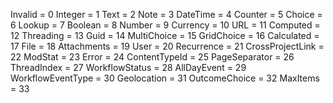 Invalid = 0
Integer = 1
Text = 2
Note = 3
DateTime = 4
Counter = 5
Choice = 6
Lookup = 7
Boolean = 8
Number = 9
Currency = 10
URL = 11
Computed = 12
Threading = 13
Guid = 14
MultiChoice = 15
GridChoice = 16
Calculated = 17
File = 18
Attachments = 19
User = 20
Recurrence = 21
CrossProjectLink = 22
ModStat = 23
Error = 24
ContentTypeId = 25
PageSeparator = 26
ThreadIndex = 27
WorkflowStatus = 28
AllDayEvent = 29
WorkflowEventType = 30
Geolocation = 31
OutcomeChoice = 32
MaxItems = 33